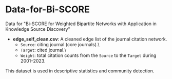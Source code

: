 # Data-for-Bi-SCORE
Data for "Bi-SCORE for Weighted Bipartite Networks with Application in Knowledge Source Discovery"

-   **edge_self_clean.csv**: A cleaned edge list of the journal citation network.
    -   `Source`: citing journal (core journals).\
    -   `Target`: cited journal.\
    -   `Weight`: total citation counts from the `Source` to the `Target` during 2001–2023.

This dataset is used in descriptive statistics and community detection.
